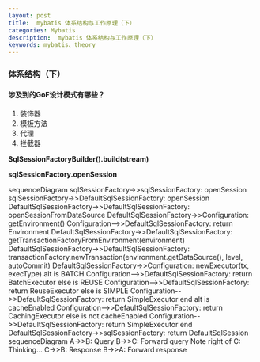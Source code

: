 ```yaml
---
layout: post
title:  mybatis 体系结构与工作原理（下）
categories: Mybatis
description:  mybatis 体系结构与工作原理（下）
keywords: mybatis、theory
---
```


### 体系结构（下）



#### 涉及到的GoF设计模式有哪些？

1. 装饰器
2. 模板方法
3. 代理
4. 拦截器



**SqlSessionFactoryBuilder().build(stream)**

<script src="/assets/js/mermaid.min.js"></script>


**sqlSessionFactory.openSession**

<div class="mermaid">
sequenceDiagram
    sqlSessionFactory->>sqlSessionFactory: openSession
    sqlSessionFactory->>DefaultSqlSessionFactory: openSession
    DefaultSqlSessionFactory->>DefaultSqlSessionFactory: openSessionFromDataSource
    DefaultSqlSessionFactory->>Configuration: getEnvironment()
    Configuration-->>DefaultSqlSessionFactory: return Environment
    DefaultSqlSessionFactory->>DefaultSqlSessionFactory: getTransactionFactoryFromEnvironment(environment)
    DefaultSqlSessionFactory->>DefaultSqlSessionFactory: transactionFactory.newTransaction(environment.getDataSource(), level, autoCommit)
    DefaultSqlSessionFactory->>Configuration: newExecutor(tx, execType)
    alt is BATCH
    Configuration-->>DefaultSqlSessionFactory: return BatchExecutor
    else is REUSE
    Configuration-->>DefaultSqlSessionFactory: return ReuseExecutor
    else is SIMPLE
    Configuration-->>DefaultSqlSessionFactory: return SimpleExecutor
    end
    alt is cacheEnabled
    Configuration-->>DefaultSqlSessionFactory: return CachingExecutor
    else is not cacheEnabled
    Configuration-->>DefaultSqlSessionFactory: return SimpleExecutor
    end
    DefaultSqlSessionFactory->>sqlSessionFactory: return DefaultSqlSession
</div>

<div class="mermaid">
sequenceDiagram
    A->>B: Query
    B->>C: Forward query
    Note right of C: Thinking...
    C->>B: Response
    B->>A: Forward response
</div>
